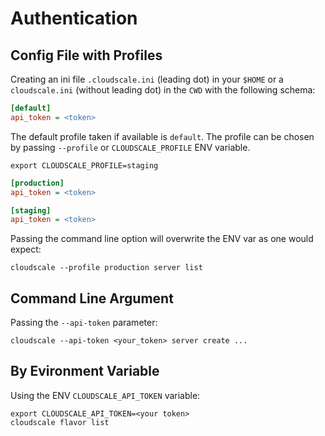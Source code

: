 # Authentication

## Config File with Profiles

Creating an ini file `.cloudscale.ini` (leading dot) in your `$HOME` or a `cloudscale.ini` (without leading dot) in the `CWD` with the following schema:

~~~ini
[default]
api_token = <token>
~~~

The default profile taken if available is `default`. The profile can be chosen by passing `--profile` or `CLOUDSCALE_PROFILE` ENV variable.

~~~shell
export CLOUDSCALE_PROFILE=staging
~~~

~~~ini
[production]
api_token = <token>

[staging]
api_token = <token>
~~~

Passing the command line option will overwrite the ENV var as one would expect:

~~~shell
cloudscale --profile production server list
~~~

## Command Line Argument

Passing the `--api-token` parameter:

~~~shell
cloudscale --api-token <your_token> server create ...
~~~

## By Evironment Variable

Using the ENV `CLOUDSCALE_API_TOKEN` variable:

~~~shell
export CLOUDSCALE_API_TOKEN=<your token>
cloudscale flavor list
~~~
